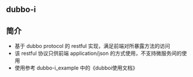 ## dubbo-i

## 简介
* 基于 dubbo protocol 的 restful 实现，满足前端对所暴露方法的访问
* 该 restful 协议只供前端 application/json 的方式使用，不支持微服务间的使用
* 使用参考 dubbo-i_example 中的《dubboi使用文档》
